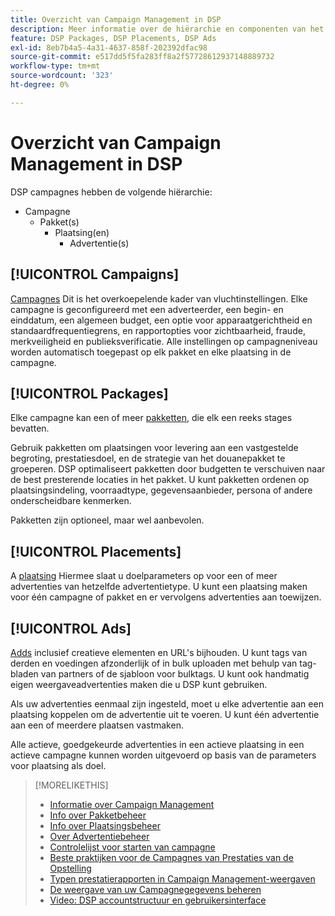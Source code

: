 ```yaml
---
title: Overzicht van Campaign Management in DSP
description: Meer informatie over de hiërarchie en componenten van het campagnebeheer.
feature: DSP Packages, DSP Placements, DSP Ads
exl-id: 8eb7b4a5-4a31-4637-858f-202392dfac98
source-git-commit: e517dd5f5fa283ff8a2f57728612937148889732
workflow-type: tm+mt
source-wordcount: '323'
ht-degree: 0%

---
```


# Overzicht van Campaign Management in DSP

DSP campagnes hebben de volgende hiërarchie:

* Campagne
   * Pakket(s)
      * Plaatsing(en)
         * Advertentie(s)
<!-- Do clients think in terms of insertion orders? If yes, then work in the following info.:
In Advertising DSP, an insertion order is represented as a campaign, and line items are represented as packages. Each package includes placements, which can use different strategies and tactics to deliver the line item requirements.
-->

## [!UICONTROL Campaigns]

[Campagnes](/help/dsp/campaign-management/campaigns/campaign-about.md) Dit is het overkoepelende kader van vluchtinstellingen. Elke campagne is geconfigureerd met een adverteerder, een begin- en einddatum, een algemeen budget, een optie voor apparaatgerichtheid en standaardfrequentiegrens, en rapportopties voor zichtbaarheid, fraude, merkveiligheid en publieksverificatie. Alle instellingen op campagneniveau worden automatisch toegepast op elk pakket en elke plaatsing in de campagne.

## [!UICONTROL Packages]

Elke campagne kan een of meer [pakketten](/help/dsp/campaign-management/packages/package-about.md), die elk een reeks stages bevatten.

Gebruik pakketten om plaatsingen voor levering aan een vastgestelde begroting, prestatiesdoel, en de strategie van het douanepakket te groeperen. DSP optimaliseert pakketten door budgetten te verschuiven naar de best presterende locaties in het pakket. U kunt pakketten ordenen op plaatsingsindeling, voorraadtype, gegevensaanbieder, persona of andere onderscheidbare kenmerken.

Pakketten zijn optioneel, maar wel aanbevolen.

## [!UICONTROL Placements]

A [plaatsing](/help/dsp/campaign-management/placements/placement-about.md) Hiermee slaat u doelparameters op voor een of meer advertenties van hetzelfde advertentietype. U kunt een plaatsing maken voor één campagne of pakket en er vervolgens advertenties aan toewijzen.

## [!UICONTROL Ads]

[Adds](/help/dsp/campaign-management/ads/ad-about.md) inclusief creatieve elementen en URL&#39;s bijhouden. U kunt tags van derden en voedingen afzonderlijk of in bulk uploaden met behulp van tag-bladen van partners of de sjabloon voor bulktags. U kunt ook handmatig eigen weergaveadvertenties maken die u DSP kunt gebruiken.

Als uw advertenties eenmaal zijn ingesteld, moet u elke advertentie aan een plaatsing koppelen om de advertentie uit te voeren. U kunt één advertentie aan een of meerdere plaatsen vastmaken.

Alle actieve, goedgekeurde advertenties in een actieve plaatsing in een actieve campagne kunnen worden uitgevoerd op basis van de parameters voor plaatsing als doel.

>[!MORELIKETHIS]
>
>* [Informatie over Campaign Management](/help/dsp/campaign-management/campaigns/campaign-about.md)
>* [Info over Pakketbeheer](/help/dsp/campaign-management/packages/package-about.md)
>* [Info over Plaatsingsbeheer](/help/dsp/campaign-management/placements/placement-about.md)
>* [Over Advertentiebeheer](/help/dsp/campaign-management/ads/ad-about.md)
>* [Controlelijst voor starten van campagne](/help/dsp/campaign-management/campaign-launch-checklist.md)
>* [Beste praktijken voor de Campagnes van Prestaties van de Opstelling](/help/dsp/optimization/campaign-best-practices-performance.md)
>* [Typen prestatierapporten in Campaign Management-weergaven](/help/dsp/campaign-management/reports/campaign-reports-about.md)
>* [De weergave van uw Campagnegegevens beheren](/help/dsp/campaign-management/reports/campaign-data-views-manage.md)
>* [Video: DSP accountstructuur en gebruikersinterface](https://experienceleague.adobe.com/docs/advertising-learn/tutorials/dsp/ui.html)

